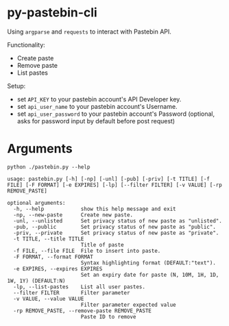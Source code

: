 # py-pastebin-cli

Using `argparse` and `requests` to interact with Pastebin API.

Functionality:
 - Create paste
 - Remove paste
 - List pastes

Setup:
 - set `API_KEY` to your pastebin account's API Developer key.
 - set `api_user_name` to your pastebin account's Username.
 - set `api_user_password` to your pastebin account's Password (optional, asks for password input by default before post request)

# Arguments

```
python ./pastebin.py --help
```
```
usage: pastebin.py [-h] [-np] [-unl] [-pub] [-priv] [-t TITLE] [-f FILE] [-F FORMAT] [-e EXPIRES] [-lp] [--filter FILTER] [-v VALUE] [-rp REMOVE_PASTE]

optional arguments:
  -h, --help            show this help message and exit
  -np, --new-paste      Create new paste.
  -unl, --unlisted      Set privacy status of new paste as "unlisted".
  -pub, --public        Set privacy status of new paste as "public".
  -priv, --private      Set privacy status of new paste as "private".
  -t TITLE, --title TITLE
                        Title of paste
  -f FILE, --file FILE  File to insert into paste.
  -F FORMAT, --format FORMAT
                        Syntax highlighting format (DEFAULT:"text").
  -e EXPIRES, --expires EXPIRES
                        Set an expiry date for paste (N, 10M, 1H, 1D, 1W, 1Y) (DEFAULT:N)
  -lp, --list-pastes    List all user pastes.
  --filter FILTER       Filter parameter
  -v VALUE, --value VALUE
                        Filter parameter expected value
  -rp REMOVE_PASTE, --remove-paste REMOVE_PASTE
                        Paste ID to remove
  ```
